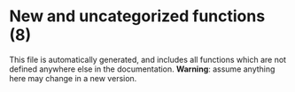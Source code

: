 # New and uncategorized functions (8)

This file is automatically generated, and includes all functions which are not defined anywhere else in the
documentation. **Warning**: assume anything here may change in a new version.

